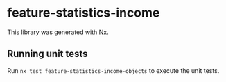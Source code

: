 # feature-statistics-income

This library was generated with [Nx](https://nx.dev).

## Running unit tests

Run `nx test feature-statistics-income-objects` to execute the unit tests.
